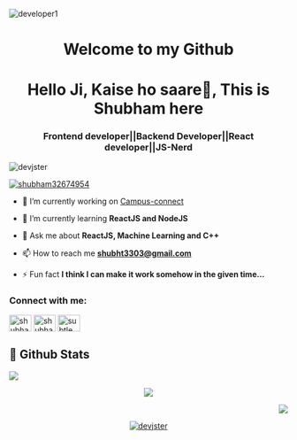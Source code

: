 ![developer1](https://github.com/DevJSter/DevJSter/assets/115056248/d72f7243-7e03-4fe8-9d4e-09ad74c74dab)
<h1 align="center">Welcome to my Github</h1>

<h1 align="center">Hello Ji, Kaise ho saare👋, This is Shubham here</h1>
<h3 align="center">Frontend developer||Backend Developer||React developer||JS-Nerd</h3>

<p align="left"> <img src="https://komarev.com/ghpvc/?username=devjster&label=Profile%20views&color=0e75b6&style=flat" alt="devjster" /> </p>

<p align="left"> <a href="https://twitter.com/shubham32674954" target="blank"><img src="https://img.shields.io/twitter/follow/shubham32674954?logo=twitter&style=for-the-badge" alt="shubham32674954" /></a> </p>

- 🔭 I’m currently working on [Campus-connect](https://github.com/RizzlingDev-s/Campus-Connect)

- 🌱 I’m currently learning **ReactJS and NodeJS**

- 💬 Ask me about **ReactJS, Machine Learning and C++**

- 📫 How to reach me **shubht3303@gmail.com**

- ⚡ Fun fact **I think I can make it work somehow in the given time...**

<h3 align="left">Connect with me:</h3>
<p align="left">
<a href="https://twitter.com/shubham32674954" target="blank"><img align="center" src="https://raw.githubusercontent.com/rahuldkjain/github-profile-readme-generator/master/src/images/icons/Social/twitter.svg" alt="shubham32674954" height="30" width="40" /></a>
<a href="https://linkedin.com/in/shubham-tiwari-b686b3270" target="blank"><img align="center" src="https://raw.githubusercontent.com/rahuldkjain/github-profile-readme-generator/master/src/images/icons/Social/linked-in-alt.svg" alt="shubham-tiwari-b686b3270" height="30" width="40" /></a>
<a href="https://instagram.com/subtle._.one" target="blank"><img align="center" src="https://raw.githubusercontent.com/rahuldkjain/github-profile-readme-generator/master/src/images/icons/Social/instagram.svg" alt="subtle._.one" height="30" width="40" /></a>
</p>

</div>

## 📌 Github Stats

<p align="left">  
  <img src='https://github-readme-stats.vercel.app/api?username=DevJSter&count_private=true&include_all_commits=true&show_icons=true&theme=gotham&hide_border=true&line_height=27'/></p>
    
<p align="center">
  <img src='https://github-readme-stats.vercel.app/api/top-langs/?username=DevJSter&show_icons=true&hide=php,html,typescript,css,markdown,python&theme=gotham&line_height=27&hide_border=true'/></p>
  
<p align="right">
  <img src='https://github-readme-streak-stats.herokuapp.com/?user=DevJSter&theme=gotham&hide_border=true'></p> 
</details>

<p align="center"> <a href="https://github-profile-trophy.vercel.app/?username=ryo-ma&theme=onedark"><img src="https://github-profile-trophy.vercel.app/?username=devjster&theme=gotham&hide_border=true&line_height=27" alt="devjster" /></a> </p>
